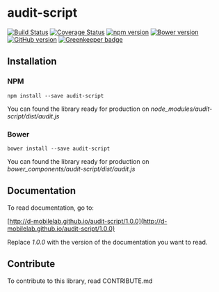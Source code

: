 # audit-script

[![Build Status](https://travis-ci.org/D-Mobilelab/audit-script.svg?branch=master&v=2)](https://travis-ci.org/D-Mobilelab/audit-script)
[![Coverage Status](https://coveralls.io/repos/github/D-Mobilelab/audit-script/badge.svg?branch=master&v=1)](https://coveralls.io/github/D-Mobilelab/audit-script?branch=master)
[![npm version](https://badge.fury.io/js/audit-script.svg)](https://badge.fury.io/js/audit-script)
[![Bower version](https://badge.fury.io/bo/audit-script.svg)](https://badge.fury.io/bo/audit-script)
[![GitHub version](https://badge.fury.io/gh/D-Mobilelab%2Faudit-script.svg)](https://badge.fury.io/gh/D-Mobilelab%2Faudit-script) [![Greenkeeper badge](https://badges.greenkeeper.io/D-Mobilelab/audit-script.svg)](https://greenkeeper.io/)

## Installation

### NPM
```
npm install --save audit-script
```
You can found the library ready for production on <i>node_modules/audit-script/dist/audit.js</i>

### Bower
```
bower install --save audit-script
```
You can found the library ready for production on <i>bower_components/audit-script/dist/audit.js</i>

## Documentation

To read documentation, go to: 

[http://d-mobilelab.github.io/audit-script/1.0.0](http://d-mobilelab.github.io/audit-script/1.0.0)

Replace <i>1.0.0</i> with the version of the documentation you want to read.

## Contribute

To contribute to this library, read CONTRIBUTE.md